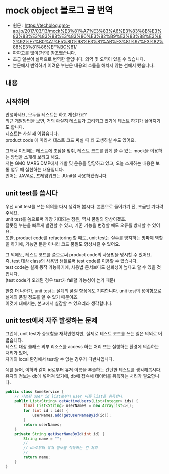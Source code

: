 # mock object 블로그 글 번역

- 원문 : https://techblog.gmo-ap.jp/2017/03/13/mock%E3%81%A7%E3%83%A6%E3%83%8B%E3%83%83%E3%83%88%E3%83%86%E3%82%B9%E3%83%88%E3%82%92%E7%B0%A1%E5%8D%98%E3%81%AB%E3%81%97%E3%82%88%E3%81%86%EF%BC%81/
- 파파고를 많이(거의) 참조했습니다.
- 초급 일본어 실력으로 번역한 글입니다. 의역 및 오역이 있을 수 있습니다.
- 본문에서 번역하기 어려운 부분은 내용의 흐름을 해치지 않는 선에서 뺐습니다.

## 내용
## 시작하며 
안녕하세요, 모두들 테스트는 하고 계신가요?   
최근 개발방법을 보면, 거의 확실히 테스트가 고려되고 있기에 테스트 하기가 싫어지기도 합니다.   
테스트는 사실 꽤 어렵습니다.   
product code 에 따라서 테스트 코드 짜실 때 꽤 고생하실 수도 있어요.
    
그래서 이번에는 테스트에 초점을 맞춰, 테스트 코드를 쉽게 쓸 수 있는 mock을 이용하는 방법을 소개해 보려고 해요.    
저는 GMO MARS DMP에서 개발 및 운용을 담당하고 있고, 오늘 소개하는 내용은 보통 업무 때 실천하는 내용입니다.    
언어는 JAVA로, 프레임워크는 JUnit을 사용하겠습니다.

## unit test를 씁시다
우선 unit test를 쓰는 의의를 다시 생각해 봅시다. 본론으로 들어가기 전, 조금만 기다려 주세요.    
unit test를 씀으로써 가장 기대되는 점은, 역시 품질의 향상이겠죠.    
잘못된 부분을 빠르게 발견할 수 있고, 기존 기능을 변경할 때도 오류를 방지할 수 있어요.   
또한, product code를 refactoring 할 때도, unit test는 실수를 방지하는 방파제 역할을 하기에, 기능면 뿐만 아니라 코드 품질도 향상시킬 수 있어요.

그 외에도, 테스트 코드를 씀으로써 product code의 사용법을 명시할 수 있어요.    
즉, test 대상 class의 사용법 샘플로써 test code를 이용할 수 있습니다.   
test code는 실제 동작 가능하기에, 사용법 문서보다도 신뢰성이 높다고 할 수 있을 것입니다.   
(test code가 오래된 경우 test가 fail할 가능성이 높기 때문)
      
한층 더 나아가, unit test는 설계의 품질 향상에도 기여합니다. unit test의 용이함으로 설계의 품질 정도를 알 수 있기 때문이죠.    
이것에 대해서는, 본고에서 실감할 수 있으리라 생각합니다.

## unit test에서 자주 발생하는 문제
그런데, unit test가 중요함을 재확인했지만, 실제로 테스트 코드를 쓰는 일은 의외로 어렵습니다.   
테스트 대상 클래스 외부 리소스를 access 하는 처리 또는 실행하는 환경에 의존하는 처리가 있어,    
자기의 local 환경에서 test할 수 없는 경우가 다반사입니다.    
    
예를 들어, 이하와 같이 id로부터 유저 이름을 추출하는 간단한 테스트를 생각해봅시다.    
유자의 정보는 db에 넣어져 있기에, db에 접속해 데이터를 취득하는 처리가 필요합니다.     
```java
public class SomeService {
    // 지정된 user id list로부터 user 이름 list를 취득한다.
    public List<String> getActiveUsers(List<Integer> ids) {
        final List<String> userNames = new ArrayList<>();
        for (int id : ids) {
            userNames.add(getUserNameById(id));
        }
        return userNames;
    }
    private String getUserNameById(int id) {
        String name = "";
        //
        // db로부터 유저 정보를 취득하는 긴 처리
        //
        return name;
    }
}
```



